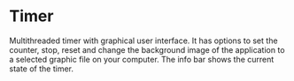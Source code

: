 # Timer
Multithreaded timer with graphical user interface. It has options to set the counter, stop, reset and change the background image of the application to a selected graphic file on your computer. The info bar shows the current state of the timer.
